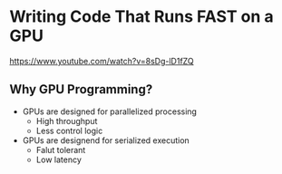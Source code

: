 
# Writing Code That Runs FAST on a GPU

https://www.youtube.com/watch?v=8sDg-lD1fZQ

## Why GPU Programming?

- GPUs are designed for parallelized processing
	- High throughput
	- Less control logic
- GPUs are designend for serialized execution
	- Falut tolerant
	- Low latency














